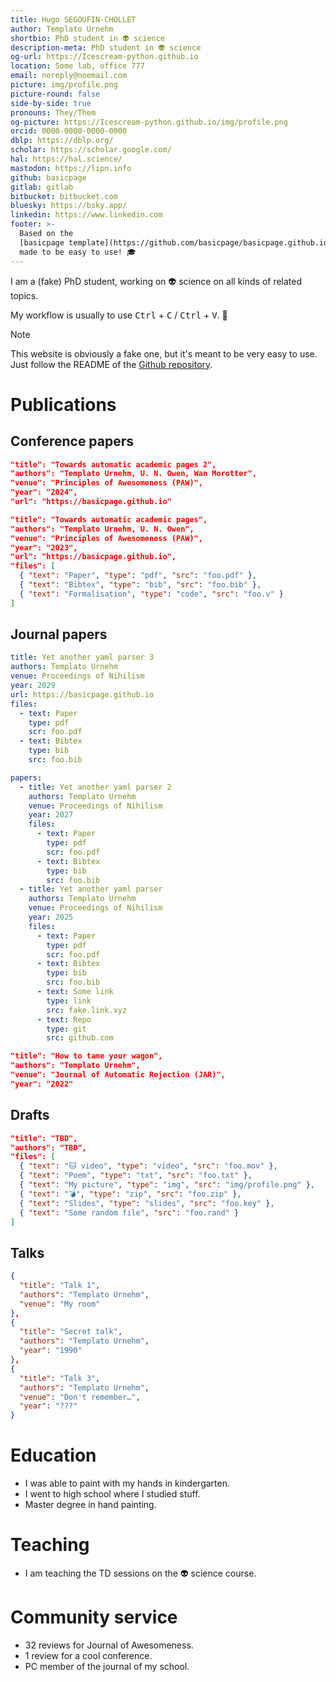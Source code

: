 ```yaml
---
title: Hugo SEGOUFIN-CHOLLET
author: Templato Urnehm
shortbio: PhD student in 👽 science
description-meta: PhD student in 👽 science
og-url: https://Icescream-python.github.io
location: Some lab, office 777
email: noreply@noemail.com
picture: img/profile.png
picture-round: false
side-by-side: true
pronouns: They/Them
og-picture: https://Icescream-python.github.io/img/profile.png
orcid: 0000-0000-0000-0000
dblp: https://dblp.org/
scholar: https://scholar.google.com/
hal: https://hal.science/
mastodon: https://lipn.info
github: basicpage
gitlab: gitlab
bitbucket: bitbucket.com
bluesky: https://bsky.app/
linkedin: https://www.linkedin.com
footer: >-
  Based on the
  [basicpage template](https://github.com/basicpage/basicpage.github.io),
  made to be easy to use! 🎓
---
```


I am a (fake) PhD student, working on 👽 science on all kinds of related topics.

My workflow is usually to use <kbd>Ctrl</kbd> + <kbd>C</kbd> /
<kbd>Ctrl</kbd> + <kbd>V</kbd>. 🫣

> [!NOTE]
> This website is obviously a fake one, but it's meant to be very easy to use.
> Just follow the README of the
> [Github repository](https://github.com/basicpage/basicpage.github.io).

# Publications

## Conference papers

``` json {.paper}
"title": "Towards automatic academic pages 2",
"authors": "Templato Urnehm, U. N. Owen, Wan Morotter",
"venue": "Principles of Awesomeness (PAW)",
"year": "2024",
"url": "https://basicpage.github.io"
```

``` json {.paper}
"title": "Towards automatic academic pages",
"authors": "Templato Urnehm, U. N. Owen",
"venue": "Principles of Awesomeness (PAW)",
"year": "2023",
"url": "https://basicpage.github.io",
"files": [
  { "text": "Paper", "type": "pdf", "src": "foo.pdf" },
  { "text": "Bibtex", "type": "bib", "src": "foo.bib" },
  { "text": "Formalisation", "type": "code", "src": "foo.v" }
]
```

## Journal papers

``` yaml {.paper}
title: Yet another yaml parser 3
authors: Templato Urnehm
venue: Proceedings of Nihilism
year: 2029
url: https://basicpage.github.io
files:
  - text: Paper
    type: pdf
    scr: foo.pdf
  - text: Bibtex
    type: bib
    src: foo.bib
```

``` yaml {.papers}
papers:
  - title: Yet another yaml parser 2
    authors: Templato Urnehm
    venue: Proceedings of Nihilism
    year: 2027
    files:
      - text: Paper
        type: pdf
        scr: foo.pdf
      - text: Bibtex
        type: bib
        src: foo.bib
  - title: Yet another yaml parser
    authors: Templato Urnehm
    venue: Proceedings of Nihilism
    year: 2025
    files:
      - text: Paper
        type: pdf
        scr: foo.pdf
      - text: Bibtex
        type: bib
        src: foo.bib
      - text: Some link
        type: link
        src: fake.link.xyz
      - text: Repo
        type: git
        src: github.com
```

``` json {.paper}
"title": "How to tame your wagon",
"authors": "Templato Urnehm",
"venue": "Journal of Automatic Rejection (JAR)",
"year": "2022"
```

## Drafts

``` json {.paper}
"title": "TBD",
"authors": "TBD",
"files": [
  { "text": "🐱 video", "type": "video", "src": "foo.mov" },
  { "text": "Poem", "type": "txt", "src": "foo.txt" },
  { "text": "My picture", "type": "img", "src": "img/profile.png" },
  { "text": "💣", "type": "zip", "src": "foo.zip" },
  { "text": "Slides", "type": "slides", "src": "foo.key" },
  { "text": "Some random file", "src": "foo.rand" }
]
```

## Talks

``` json {.papers}
{
  "title": "Talk 1",
  "authors": "Templato Urnehm",
  "venue": "My room"
},
{
  "title": "Secret talk",
  "authors": "Templato Urnehm",
  "year": "1990"
},
{
  "title": "Talk 3",
  "authors": "Templato Urnehm",
  "venue": "Don't remember…",
  "year": "???"
}
```

# Education

- I was able to paint with my hands in kindergarten.
- I went to high school where I studied stuff.
- Master degree in hand painting.

# Teaching

- I am teaching the TD sessions on the 👽 science course.

# Community service

- 32 reviews for Journal of Awesomeness.
- 1 review for a cool conference.
- PC member of the journal of my school.
